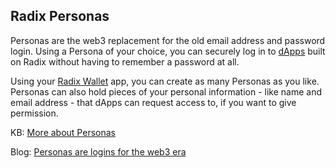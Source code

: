 ## Radix Personas

Personas are the web3 replacement for the old email address and password login. Using a Persona of your choice, you can securely log in to [dApps](?glossaryAnchor=dappas) built on Radix without having to remember a password at all.

Using your [Radix Wallet](?glossaryAnchor=radixwallet) app, you can create as many Personas as you like. Personas can also hold pieces of your personal information - like name and email address - that dApps can request access to, if you want to give permission.

KB: [More about Personas](https://learn.radixdlt.com/article/what-are-personas-and-identities)

Blog: [Personas are logins for the web3 era](https://www.radixdlt.com/blog/personas-logins-for-the-web3-era)
